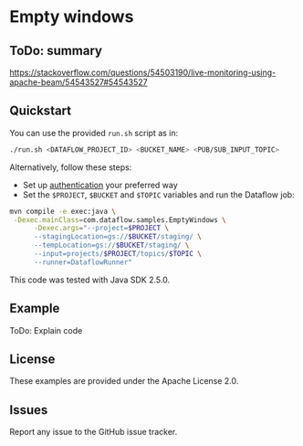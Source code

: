 # Empty windows
## ToDo: summary

https://stackoverflow.com/questions/54503190/live-monitoring-using-apache-beam/54543527#54543527

## Quickstart

You can use the provided `run.sh` script as in:
``` bash
./run.sh <DATAFLOW_PROJECT_ID> <BUCKET_NAME> <PUB/SUB_INPUT_TOPIC>
```

Alternatively, follow these steps:
* Set up [authentication](https://cloud.google.com/docs/authentication/) your preferred way 
* Set the `$PROJECT`, `$BUCKET` and `$TOPIC` variables and run the Dataflow job:
``` bash
mvn compile -e exec:java \
 -Dexec.mainClass=com.dataflow.samples.EmptyWindows \
      -Dexec.args="--project=$PROJECT \
      --stagingLocation=gs://$BUCKET/staging/ \
      --tempLocation=gs://$BUCKET/staging/ \
      --input=projects/$PROJECT/topics/$TOPIC \
      --runner=DataflowRunner"
```
This code was tested with Java SDK 2.5.0.

## Example

ToDo: Explain code

## License

These examples are provided under the Apache License 2.0.

## Issues

Report any issue to the GitHub issue tracker.
